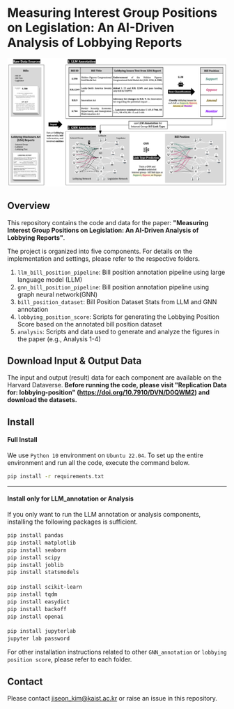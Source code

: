 # Measuring Interest Group Positions on Legislation: An AI-Driven Analysis of Lobbying Reports

![Overview of bill position annotation pipelin](figure/overview.png)


## Overview
This repository contains the code and data for the paper:
**"Measuring Interest Group Positions on Legislation: An AI-Driven Analysis of Lobbying Reports"**.

The project is organized into five components. For details on the implementation and settings, please refer to the respective folders.

1. `llm_bill_position_pipeline`: Bill position annotation pipeline using large language model (LLM)
2. `gnn_bill_position_pipeline`: Bill position annotation pipeline using graph neural network(GNN)
3. `bill_position_dataset`: Bill Position Dataset Stats from LLM and GNN annotation
4. `lobbying_position_score`: Scripts for generating the Lobbying Position Score based on the annotated bill position dataset
5. `analysis`: Scripts and data used to generate and analyze the figures in the paper (e.g., Analysis 1-4)


## Download Input & Output Data

The input and output (result) data for each component are available on the Harvard Dataverse.
**Before running the code, please visit "Replication Data for: lobbying-position" (https://doi.org/10.7910/DVN/D0QWM2) and download the datasets.**


## Install

#### Full Install
We use `Python 10` environment on `Ubuntu 22.04`. To set up the entire environment and run all the code, execute the command below.

```bash
pip install -r requirements.txt
```
---

#### Install only for **LLM_annotation** or **Analysis**
If you only want to run the LLM annotation or analysis components, installing the following packages is sufficient.
```bash
pip install pandas
pip install matplotlib
pip install seaborn
pip install scipy
pip install joblib
pip install statsmodels

pip install scikit-learn
pip install tqdm 
pip install easydict 
pip install backoff 
pip install openai

pip install jupyterlab
jupyter lab password 
```


For other installation instructions related to other `GNN_annotation` or `lobbying position score`, please refer to each folder.



## Contact
Please contact jiseon_kim@kaist.ac.kr or raise an issue in this repository.
